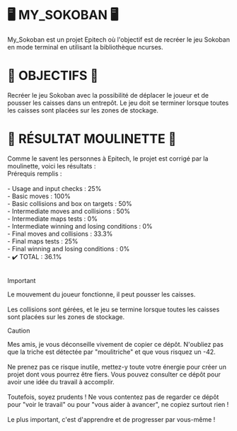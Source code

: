 <H1>🖥️ MY_SOKOBAN 🖥️</H1>
My_Sokoban est un projet Epitech où l'objectif est de recréer le jeu Sokoban en mode terminal en utilisant la bibliothèque ncurses. <br>

<H1>🎯 OBJECTIFS 🎯</H1>
Recréer le jeu Sokoban avec la possibilité de déplacer le joueur et de pousser les caisses dans un entrepôt. Le jeu doit se terminer lorsque toutes les caisses sont placées sur les zones de stockage. <br>

<H1>🤖 RÉSULTAT MOULINETTE 🤖</H1>
Comme le savent les personnes à Epitech, le projet est corrigé par la moulinette, voici les résultats : <br>
Prérequis remplis : 
<br><br>
- Usage and input checks : 25% <br>
- Basic moves : 100% <br>
- Basic collisions and box on targets : 50% <br>
- Intermediate moves and collisions : 50% <br>
- Intermediate maps tests : 0% <br>
- Intermediate winning and losing conditions : 0% <br>
- Final moves and collisions : 33.3% <br>
- Final maps tests : 25% <br>
- Final winning and losing conditions : 0% <br>
- ✔️ TOTAL : 36.1% <br>
<br>

>[!IMPORTANT]
> Le mouvement du joueur fonctionne, il peut pousser les caisses. <br>  
> Les collisions sont gérées, et le jeu se termine lorsque toutes les caisses sont placées sur les zones de stockage.

>[!CAUTION]  
> Mes amis, je vous déconseille vivement de copier ce dépôt. N'oubliez pas que la triche est détectée par "moulitriche" et que vous risquez un -42. <br>  
> Ne prenez pas ce risque inutile, mettez-y toute votre énergie pour créer un projet dont vous pourrez être fiers. Vous pouvez consulter ce dépôt pour avoir une idée du travail à accomplir. <br>  
> Toutefois, soyez prudents ! Ne vous contentez pas de regarder ce dépôt pour "voir le travail" ou pour "vous aider à avancer", ne copiez surtout rien ! <br>  
> Le plus important, c'est d'apprendre et de progresser par vous-même ! <br>
